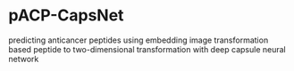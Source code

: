 # pACP-CapsNet
predicting anticancer peptides using embedding image transformation based peptide to two-dimensional transformation with deep capsule neural network

